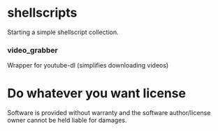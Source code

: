 # shellscripts
Starting a simple shellscript collection.

### video_grabber
Wrapper for youtube-dl (simplifies downloading videos)

# Do whatever you want license
Software is provided without warranty and the software author/license owner cannot be held liable for damages.
